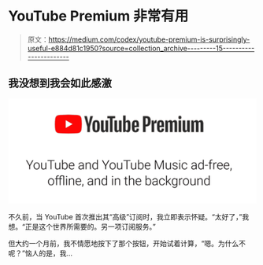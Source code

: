 # YouTube Premium 非常有用

> 原文：<https://medium.com/codex/youtube-premium-is-surprisingly-useful-e884d81c1950?source=collection_archive---------15----------------------->

## 我没想到我会如此感激

![](img/1097306dd95f30142cbb7fe3ad0117f3.png)

不久前，当 YouTube 首次推出其“高级”订阅时，我立即表示怀疑。“太好了，”我想。“正是这个世界所需要的。另一项订阅服务。”

但大约一个月前，我不情愿地按下了那个按钮，开始试着计算，“嗯。为什么不呢？”恼人的是，我…